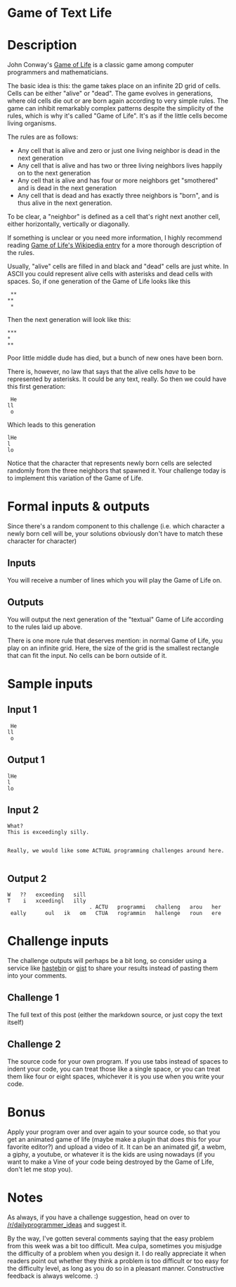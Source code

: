 # Game of Text Life
<div class="md"><h1>Description</h1>
<p>John Conway's <a href="https://en.wikipedia.org/wiki/Conway%27s_Game_of_Life">Game of Life</a> is a classic game among computer programmers and mathematicians. </p>
<p>The basic idea is this: the game takes place on an infinite 2D grid of cells. Cells can be either "alive" or "dead". The game evolves in generations, where old cells die out or are born again according to very simple rules. The game can inhibit remarkably complex patterns despite the simplicity of the rules, which is why it's called "Game of Life". It's as if the little cells become living organisms. </p>
<p>The rules are as follows: </p>
<ul>
<li>Any cell that is alive and zero or just one living neighbor is dead in the next generation</li>
<li>Any cell that is alive and has two or three living neighbors lives happily on to the next generation</li>
<li>Any cell that is alive and has four or more neighbors get "smothered" and is dead in the next generation</li>
<li>Any cell that is dead and has exactly three neighbors is "born", and is thus alive in the next generation. </li>
</ul>
<p>To be clear, a "neighbor" is defined as a cell that's right next another cell, either horizontally, vertically or diagonally.</p>
<p>If something is unclear or you need more information, I highly recommend reading <a href="https://en.wikipedia.org/wiki/Conway%27s_Game_of_Life">Game of Life's Wikipedia entry</a> for a more thorough description of the rules. </p>
<p>Usually, "alive" cells are filled in and black and "dead" cells are just white. In ASCII you could represent alive cells with asterisks and dead cells with spaces. So, if one generation of the Game of Life looks like this</p>
<pre><code> **
**
 *
</code></pre>
<p>Then the next generation will look like this: </p>
<pre><code>***
* 
** 
</code></pre>
<p>Poor little middle dude has died, but a bunch of new ones have been born. </p>
<p>There is, however, no law that says that the alive cells <em>have</em> to be represented by asterisks. It could be any text, really. So then we could have this first generation: </p>
<pre><code> He
ll
 o
</code></pre>
<p>Which leads to this generation</p>
<pre><code>lHe
l 
lo
</code></pre>
<p>Notice that the character that represents newly born cells are selected randomly from the three neighbors that spawned it.
Your challenge today is to implement this variation of the Game of Life. </p>
<h1>Formal inputs &amp; outputs</h1>
<p>Since there's a random component to this challenge (i.e. which character a newly born cell will be, your solutions obviously don't have to match these character for character)</p>
<h2>Inputs</h2>
<p>You will receive a number of lines which you will play the Game of Life on.</p>
<h2>Outputs</h2>
<p>You will output the next generation of the "textual" Game of Life according to the rules laid up above.</p>
<p>There is one more rule that deserves mention: in normal Game of Life, you play on an infinite grid. Here, the size of the grid is the smallest rectangle that can fit the input. No cells can be born outside of it. </p>
<h1>Sample inputs</h1>
<h2>Input 1</h2>
<pre><code> He
ll
 o
</code></pre>
<h2>Output 1</h2>
<pre><code>lHe
l 
lo
</code></pre>
<h2>Input 2</h2>
<pre><code>What? 
This is exceedingly silly. 

Really, we would like some ACTUAL programming challenges around here. 
</code></pre>
<h2>Output 2</h2>
<pre><code>W   ??   exceeding   sill
T    i   xceedingl   illy
                          . ACTU   programmi   challeng   arou   her
 eally      oul   ik   om   CTUA   rogrammin   hallenge   roun   ere
</code></pre>
<h1>Challenge inputs</h1>
<p>The challenge outputs will perhaps be a bit long, so consider using a service like <a href="http://hastebin.com">hastebin</a> or  <a href="http://gist.github.com">gist</a> to share your results instead of pasting them into your comments. </p>
<h2>Challenge 1</h2>
<p>The full text of this post (either the markdown source, or just copy the text itself)</p>
<h2>Challenge 2</h2>
<p>The source code for your own program. If you use tabs instead of spaces to indent your code, you can treat those like a single space, or you can treat them like four or eight spaces, whichever it is you use when you write your code. </p>
<h1>Bonus</h1>
<p>Apply your program over and over again to your source code, so that you get an animated game of life (maybe make a plugin that does this for your favorite editor?) and upload a video of it. It can be an animated gif, a webm, a giphy, a youtube, or whatever it is the kids are using nowadays (if you want to make a Vine of your code being destroyed by the Game of Life, don't let me stop you). </p>
<h1>Notes</h1>
<p>As always, if you have a challenge suggestion, head on over to <a href="/r/dailyprogrammer_ideas">/r/dailyprogrammer_ideas</a> and suggest it. </p>
<p>By the way, I've gotten several comments saying that the easy problem from this week was a bit too difficult. Mea culpa, sometimes you misjudge the difficulty of a problem when you design it. I do really appreciate it when readers point out whether they think a problem is too difficult or too easy for the difficulty level, as long as you do so in a pleasant manner. Constructive feedback is always welcome. :)</p>
</div>
